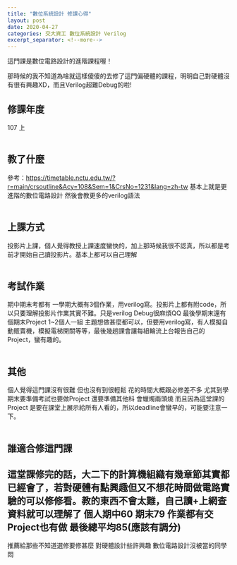 ```yaml
---
title: "數位系統設計 修課心得"
layout: post
date: 2020-04-27
categories: 交大資工 數位系統設計 Verilog
excerpt_separator: <!--more-->
---
```

這門課是數位電路設計的進階課程喔！

那時候的我不知道為啥就這樣傻傻的去修了這門偏硬體的課程，明明自己對硬體沒有很有興趣XD，而且Verilog超難Debug的啦!

<!--more-->
## 修課年度
107 上
<br><br>

## 教了什麼

參考：https://timetable.nctu.edu.tw/?r=main/crsoutline&Acy=108&Sem=1&CrsNo=1231&lang=zh-tw
基本上就是更進階的數位電路設計 然後會教更多的verilog語法
<br><br>


## 上課方式

投影片上課，個人覺得教授上課速度蠻快的，加上那時候我很不認真，所以都是考前才開始自己讀投影片。基本上都可以自己理解
<br><br>

## 考試作業

期中期末考都有
一學期大概有3個作業，用verilog寫。投影片上都有附code，所以只要理解投影片作業其實不難。只是verilog Debug很麻煩QQ
最後學期末還有個期末Project 1~2個人一組 主題想做甚麼都可以，但要用verilog寫，有人模擬自動販賣機，模擬電梯開關等等，最後幾趟課會讓每組輪流上台報告自己的Project，蠻有趣的。
<br><br>


## 其他

個人覺得這門課沒有很難 但也沒有到很輕鬆
花的時間大概跟必修差不多 尤其到學期末要準備考試也要做Project 還要準備其他科 會蠟燭兩頭燒
而且因為這堂課的Project 是要在課堂上展示給所有人看的，所以deadline會蠻早的，可能要注意一下。
<br><br>


## 誰適合修這門課

這堂課修完的話，大二下的計算機組織有幾章節其實都已經會了，若對硬體有點興趣但又不想花時間做電路實驗的可以修修看。教的東西不會太難，自己讀+上網查資料就可以理解了
個人期中60 期末79 作業都有交 Project也有做 最後總平均85(應該有調分)
--
推薦給那些不知道選修要修甚麼 對硬體設計些許興趣 數位電路設計沒被當的同學悶